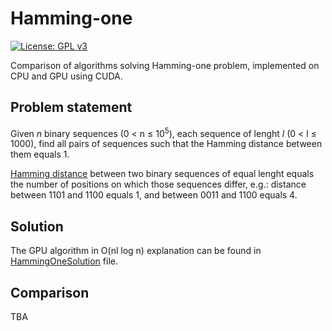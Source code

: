 # Hamming-one
[![License: GPL v3](https://img.shields.io/badge/License-GPLv3-blue.svg)](https://www.gnu.org/licenses/gpl-3.0)

Comparison of algorithms solving Hamming-one problem, implemented on CPU and GPU using CUDA.

## Problem statement

Given *n* binary sequences (0 &lt; n &le; 10<sup>5</sup>), each sequence of lenght *l* (0 &lt; l &le; 1000), find all pairs of sequences such that the Hamming distance between them equals 1.

[Hamming distance](https://en.wikipedia.org/wiki/Hamming_distance) between two binary sequences of equal lenght equals the number of positions on which those sequences differ, e.g.:
distance between 1101 and 1100 equals 1, and between 0011 and 1100 equals 4.

## Solution

The GPU algorithm in O(nl log n) explanation can be found in [HammingOneSolution](https://github.com/dkozykowski/Hamming-one/blob/master/HammingOneSolution.pdf) file.

## Comparison

TBA
